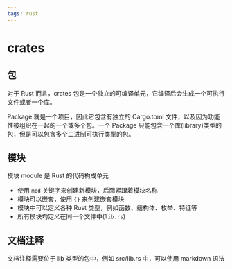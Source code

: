 ```yaml
---
tags: rust
---
```

# crates

## 包

对于 Rust 而言，crates 包是一个独立的可编译单元，它编译后会生成一个可执行文件或者一个库。

Package 就是一个项目，因此它包含有独立的 Cargo.toml 文件，以及因为功能性被组织在一起的一个或多个包。一个 Package 只能包含一个库(library)类型的包，但是可以包含多个二进制可执行类型的包。

## 模块

模块 module 是 Rust 的代码构成单元

* 使用 `mod` 关键字来创建新模块，后面紧跟着模块名称
* 模块可以嵌套，使用 `{}` 来创建嵌套模块
* 模块中可以定义各种 Rust 类型，例如函数、结构体、枚举、特征等
* 所有模块均定义在同一个文件中(`lib.rs`)

## 文档注释

文档注释需要位于 lib 类型的包中，例如 src/lib.rs 中，可以使用 markdown 语法

